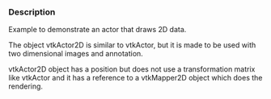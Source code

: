 ### Description

Example to demonstrate an actor that draws 2D data.

The object vtkActor2D is similar to vtkActor, but it is made to be used with two dimensional images and annotation. 

vtkActor2D object has a position but does not use a transformation matrix like vtkActor and it has a reference to a vtkMapper2D object which does the rendering.
